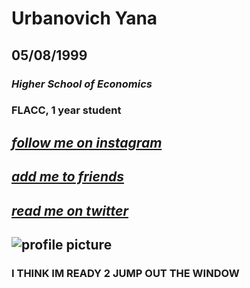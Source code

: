 # Urbanovich Yana 
## 05/08/1999
### *Higher School of Economics* 
### FLACC, 1 year student
## *[follow me on instagram](https://www.instagram.com/yana_rubana)*
## *[add me to friends](https://vk.com/yana_rubana)*
## *[read me on twitter](https://twitter.com/yana_rubana)*
## ![profile picture](https://pp.userapi.com/c837124/v837124981/5409c/tx8-bVmRtvQ.jpg "damn")
### I THINK IM READY 2 JUMP OUT THE WINDOW
